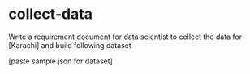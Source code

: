 # collect-data

Write a requirement document for data scientist to collect the data for [Karachi] and build following dataset

[paste sample json for dataset]


